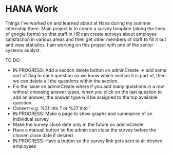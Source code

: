 # HANA Work
Things I've worked on and learned about at Hana during my summer internship there.
Main project is to create a survey template (along the lines of google forms) so that staff in HR can create surveys about employee satisfaction in various areas and then get other members of staff to fill it out and view statistics. I am working on this project with one of the senior systems analyst.

TO DO:
- IN PROGRESS: Add a section delete button on adminCreate -> add some sort of flag to each question so we know which section it is part of, then we can delete all the questions within the section.
- Fix the issue on adminCreate where if you add many questions in a row without choosing answer types, when you click on the last question to add an answer, the answer type will be assigned to the top available question.
- Convert e.g. %3f into ? or %27 into '
- IN PROGRESS: Make a page to show graphs and summaries of an individual survey
- Make the survey close date only in the future on adminCreate
- Have a manual button so the admin can close the survey before the chosen close date if desired
- IN PROGRESS: Have a button so the survey link gets sent to all desired employees
